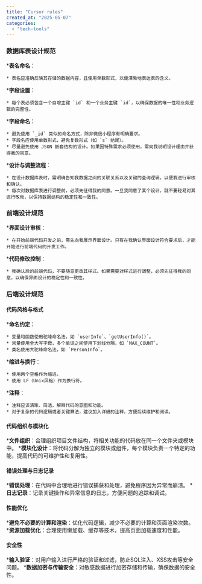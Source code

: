 ```yaml
---
title: "Cursor rules"
created_at: "2025-05-07"
categories:
  - "tech-tools"
---
```


### 数据库表设计规范

  ***表名命名**：

    * 表名应准确反映其存储的数据内容，且使用单数形式，以便清晰地表达表的含义。

  ***字段设置**：

    * 每个表必须包含一个自增主键 `id` 和一个业务主键 `id`，以确保数据的唯一性和业务逻辑的完整性。

  ***字段命名**：

    * 避免使用 `_id` 类似的命名方式，除非微信小程序有明确要求。
    * 字段名应使用单数形式，避免复数形式（如 `s` 结尾）。
    * 尽量避免使用 JSON 嵌套结构的设计。如果因特殊需求必须使用，需向我说明设计理由并获得我的同意。

  ***设计与调整流程**：

    * 在设计数据库表时，需明确告知我数据之间的关联关系以及关键的查询逻辑，以便我进行审核和确认。
    * 每次对数据库表进行调整前，必须先征得我的同意。一旦我同意了某个设计，就不要轻易对其进行改动，以保持数据结构的稳定性和一致性。

### 前端设计规范

  ***界面设计审核**：

    * 在开始前端代码开发之前，需先向我展示界面设计。只有在我确认界面设计符合要求后，才能开始进行前端代码的开发工作。

  ***代码修改控制**：

    * 我确认后的前端代码，不要随意更改其样式。如果需要对样式进行调整，必须先征得我的同意，以确保界面设计的稳定性和一致性。

### 后端设计规范

#### 代码风格与格式

  ***命名约定**：

    * 变量和函数使用驼峰命名法，如 `userInfo`、`getUserInfo()`。
    * 常量使用全大写字母，多个单词之间使用下划线分隔，如 `MAX_COUNT`。
    * 类名使用大驼峰命名法，如 `PersonInfo`。

  ***缩进与换行**：

    * 使用两个空格作为缩进。
    * 使用 LF（Unix风格）作为换行符。

  ***注释**：

    * 注释应该清晰、简洁，解释代码的意图和功能。
    * 对于复杂的代码逻辑或者关键算法，建议加入详细的注释，方便后续维护和阅读。

#### 代码组织与模块化

  ***文件组织**：合理组织项目文件结构，将相关功能的代码放在同一个文件夹或模块中。
  ***模块化设计**：将代码分解为独立的模块或组件，每个模块负责一个特定的功能，提高代码的可维护性和复用性。

#### 错误处理与日志记录

  ***错误处理**：在代码中合理地进行错误捕获和处理，避免程序因为异常而崩溃。
  ***日志记录**：记录关键操作和异常信息的日志，方便问题的追踪和调试。

#### 性能优化

  ***避免不必要的计算和渲染**：优化代码逻辑，减少不必要的计算和页面渲染次数。
  ***资源加载优化**：合理使用懒加载、缓存等技术，提高页面加载速度和性能。

#### 安全性

  ***输入验证**：对用户输入进行严格的验证和过滤，防止SQL注入、XSS攻击等安全问题。
  ***数据加密与传输安全**：对敏感数据进行加密存储和传输，确保数据的安全性。
